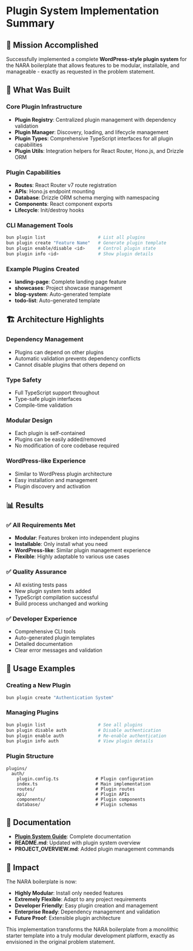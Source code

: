 # Plugin System Implementation Summary

## 🎯 Mission Accomplished

Successfully implemented a complete **WordPress-style plugin system** for the NARA boilerplate that allows features to be modular, installable, and manageable - exactly as requested in the problem statement.

## 🔧 What Was Built

### Core Plugin Infrastructure
- **Plugin Registry**: Centralized plugin management with dependency validation
- **Plugin Manager**: Discovery, loading, and lifecycle management
- **Plugin Types**: Comprehensive TypeScript interfaces for all plugin capabilities
- **Plugin Utils**: Integration helpers for React Router, Hono.js, and Drizzle ORM

### Plugin Capabilities
- **Routes**: React Router v7 route registration
- **APIs**: Hono.js endpoint mounting
- **Database**: Drizzle ORM schema merging with namespacing
- **Components**: React component exports
- **Lifecycle**: Init/destroy hooks

### CLI Management Tools
```bash
bun plugin list                    # List all plugins
bun plugin create "Feature Name"   # Generate plugin template
bun plugin enable/disable <id>     # Control plugin state
bun plugin info <id>               # Show plugin details
```

### Example Plugins Created
- **landing-page**: Complete landing page feature
- **showcases**: Project showcase management
- **blog-system**: Auto-generated template
- **todo-list**: Auto-generated template

## 🏗️ Architecture Highlights

### Dependency Management
- Plugins can depend on other plugins
- Automatic validation prevents dependency conflicts
- Cannot disable plugins that others depend on

### Type Safety
- Full TypeScript support throughout
- Type-safe plugin interfaces
- Compile-time validation

### Modular Design
- Each plugin is self-contained
- Plugins can be easily added/removed
- No modification of core codebase required

### WordPress-like Experience
- Similar to WordPress plugin architecture
- Easy installation and management
- Plugin discovery and activation

## 📊 Results

### ✅ All Requirements Met
- **Modular**: Features broken into independent plugins
- **Installable**: Only install what you need
- **WordPress-like**: Similar plugin management experience
- **Flexible**: Highly adaptable to various use cases

### ✅ Quality Assurance
- All existing tests pass
- New plugin system tests added
- TypeScript compilation successful
- Build process unchanged and working

### ✅ Developer Experience
- Comprehensive CLI tools
- Auto-generated plugin templates
- Detailed documentation
- Clear error messages and validation

## 🚀 Usage Examples

### Creating a New Plugin
```bash
bun plugin create "Authentication System"
```

### Managing Plugins
```bash
bun plugin list                    # See all plugins
bun plugin disable auth            # Disable authentication  
bun plugin enable auth             # Re-enable authentication
bun plugin info auth               # View plugin details
```

### Plugin Structure
```
plugins/
  auth/
    plugin.config.ts              # Plugin configuration
    index.ts                      # Main implementation
    routes/                       # Plugin routes
    api/                          # Plugin APIs
    components/                   # Plugin components
    database/                     # Plugin schemas
```

## 📖 Documentation

- **[Plugin System Guide](docs/PLUGIN_SYSTEM.md)**: Complete documentation
- **README.md**: Updated with plugin system overview
- **PROJECT_OVERVIEW.md**: Added plugin management commands

## 🎉 Impact

The NARA boilerplate is now:
- **Highly Modular**: Install only needed features
- **Extremely Flexible**: Adapt to any project requirements  
- **Developer Friendly**: Easy plugin creation and management
- **Enterprise Ready**: Dependency management and validation
- **Future Proof**: Extensible plugin architecture

This implementation transforms the NARA boilerplate from a monolithic starter template into a truly modular development platform, exactly as envisioned in the original problem statement.